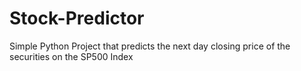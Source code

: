 # Stock-Predictor
Simple Python Project that predicts the next day closing price of the securities on the SP500 Index
